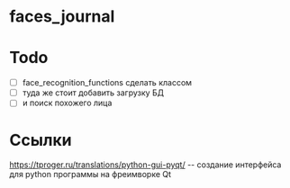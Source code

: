 # faces_journal

# Todo
- [ ] face_recognition_functions сделать классом
- [ ] туда же стоит добавить загрузку БД
- [ ] и поиск похожего лица

# Ссылки
https://tproger.ru/translations/python-gui-pyqt/ -- создание интерфейса для python программы на фреимворке Qt
